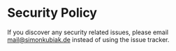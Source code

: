 # Security Policy

If you discover any security related issues, please email mail@simonkubiak.de instead of using the issue tracker.
